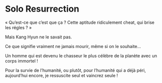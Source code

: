 # Solo Resurrection
« Qu’est-ce que c’est que ça ? Cette aptitude ridiculement cheat, qui brise les régles ? »

Mais Kang Hyun ne le savait pas.

Ce que signifie vraiment ne jamais mourir, même si on le souhaite…

Un homme qui est devenu le chasseur le plus célèbre de la planète avec un corps immortel !

Pour la survie de l’humanité, ou plutôt, pour l’humanité qui a déjà péri, aujourd’hui encore, je ressuscite seul et vaincrez seule !